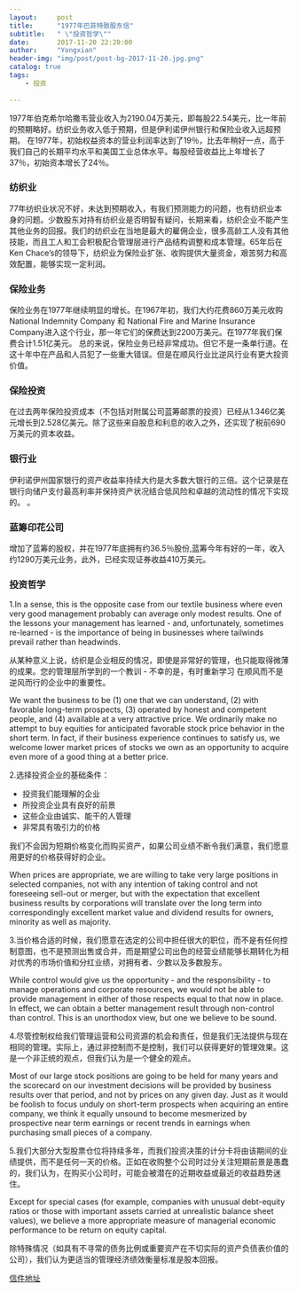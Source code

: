 ```yaml
---
layout:     post
title:      "1977年巴菲特致股东信"
subtitle:   " \"投资哲学\""
date:       2017-11-20 22:20:00
author:     "Yongxian"
header-img: "img/post/post-bg-2017-11-20.jpg.png"
catalog: true
tags:
    - 投资
    
---
```


1977年伯克希尔哈撒韦营业收入为2190.04万美元，即每股22.54美元，比一年前的预期略好。纺织业务收入低于预期，但是伊利诺伊州银行和保险业收入远超预期。
在1977年，初始权益资本的营业利润率达到了19％，比去年稍好一点，高于我们自己的长期平均水平和美国工业总体水平。每股经营收益比上年增长了37％，初始资本增长了24％。

### 纺织业
77年纺织业状况不好，未达到预期收入，有我们预测能力的问题，也有纺织业本身的问题。少数股东对持有纺织业是否明智有疑问，长期来看，纺织企业不能产生其他业务的回报。我们的纺织业在当地是最大的雇佣企业，很多高龄工人没有其他技能，而且工人和工会积极配合管理层进行产品结构调整和成本管理。65年后在Ken Chace’s的领导下，纺织业为保险业扩张、收购提供大量资金，艰苦努力和高效配置，能够实现一定利润。

### 保险业务
保险业务在1977年继续明显的增长。在1967年初，我们大约花费860万美元收购National Indemnity Company 和 National Fire and Marine Insurance Company进入这个行业，那一年它们的保费达到2200万美元。在1977年我们保费合计1.51亿美元。
总的来说，保险业务已经非常成功。但它不是一条单行道。在这十年中在产品和人员犯了一些重大错误。但是在顺风行业比逆风行业有更大投资价值。

### 保险投资
在过去两年保险投资成本（不包括对附属公司蓝筹邮票的投资）已经从1.346亿美元增长到2.528亿美元。除了这些来自股息和利息的收入之外，还实现了税前690万美元的资本收益。

### 银行业
伊利诺伊州国家银行的资产收益率持续大约是大多数大银行的三倍。这个记录是在银行向储户支付最高利率并保持资产状况结合低风险和卓越的流动性的情况下实现的。
。 
### 蓝筹印花公司
增加了蓝筹的股权，并在1977年底拥有约36.5％股份,蓝筹今年有好的一年，收入约1290万美元业务，此外，已经实现证券收益410万美元。

### 投资哲学
1.In a sense, this is the opposite case from our textile business where even very good management probably can average only modest results.  One of the lessons your management has learned - and, unfortunately, sometimes re-learned - is the importance of being in businesses where tailwinds prevail rather than headwinds.

从某种意义上说，纺织是企业相反的情况，即使是非常好的管理，也只能取得微薄的成果。您的管理层所学到的一个教训 - 不幸的是，有时重新学习 在顺风而不是逆风而行的企业中的重要性。

We want the business to be (1) one that we can understand, (2) with favorable long-term prospects, (3) operated by honest and competent people, and (4) available at a very attractive price. We ordinarily make no attempt to buy equities for anticipated favorable stock price behavior in the short term. In fact, if their business experience continues to satisfy us, we welcome lower market prices of stocks we own as an opportunity to acquire even more of a good thing at a better price.

2.选择投资企业的基础条件：

- 投资我们能理解的企业
- 所投资企业具有良好的前景
- 这些企业由诚实、能干的人管理
- 非常具有吸引力的价格

我们不会因为短期价格变化而购买资产，如果公司业绩不断令我们满意，我们愿意用更好的价格获得好的企业。

When prices are appropriate, we are willing to take very large positions in selected companies, not with any intention of taking control and not foreseeing sell-out or merger, but with the expectation that excellent business results by corporations will translate over the long term into correspondingly excellent market value and dividend results for owners, minority as well as majority.

3.当价格合适的时候，我们愿意在选定的公司中担任很大的职位，而不是有任何控制意图，也不是预测出售或合并，而是期望公司出色的经营业绩能够长期转化为相对优秀的市场价值和分红业绩，对拥有者、少数以及多数股东。

While control would give us the opportunity - and the 
responsibility - to manage operations and corporate resources, we 
would not be able to provide management in either of those 
respects equal to that now in place. In effect, we can obtain a 
better management result through non-control than control. This 
is an unorthodox view, but one we believe to be sound.

4.尽管控制权给我们管理运营和公司资源的机会和责任，但是我们无法提供与现在相同的管理。实际上，通过非控制而不是控制，我们可以获得更好的管理效果。这是一个非正统的观点，但我们认为是一个健全的观点。

Most of our large stock positions are going to be held for many years and the scorecard on our investment decisions will be provided by business results over that period, and not by prices on any given day. Just as it would be foolish to focus unduly on short-term prospects when acquiring an entire company, we think it equally unsound to become mesmerized by prospective near term earnings or recent trends in earnings when purchasing small pieces of a company.

5.我们大部分大型股票仓位将持续多年，而我们投资决策的计分卡将由该期间的业绩提供，而不是任何一天的价格。正如在收购整个公司时过分关注短期前景是愚蠢的，我们认为，在购买小公司时，可能会被潜在的近期收益或最近的收益趋势迷住。

Except for special cases (for example, companies with unusual debt-equity ratios or those with important assets carried at unrealistic balance sheet values), we believe a more appropriate measure of managerial economic performance to be return on equity capital. 

除特殊情况（如具有不寻常的债务比例或重要资产在不切实际的资产负债表价值的公司），我们认为更适当的管理经济绩效衡量标准是股本回报。

[信件地址](http://www.berkshirehathaway.com/letters/1977.html)
